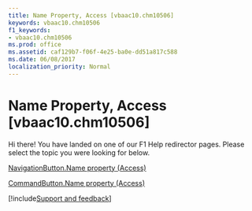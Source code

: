 ```yaml
---
title: Name Property, Access [vbaac10.chm10506]
keywords: vbaac10.chm10506
f1_keywords:
- vbaac10.chm10506
ms.prod: office
ms.assetid: caf129b7-f06f-4e25-ba0e-dd51a817c588
ms.date: 06/08/2017
localization_priority: Normal
---
```



# Name Property, Access [vbaac10.chm10506]

Hi there! You have landed on one of our F1 Help redirector pages. Please select the topic you were looking for below.

[NavigationButton.Name property (Access)](http://msdn.microsoft.com/library/514d922d-e9bc-6a44-b1ac-323b9eb036c2%28Office.15%29.aspx)

[CommandButton.Name property (Access)](http://msdn.microsoft.com/library/1e0f700c-9114-4add-4a0a-4f93266951d5%28Office.15%29.aspx)

[!include[Support and feedback](~/includes/feedback-boilerplate.md)]